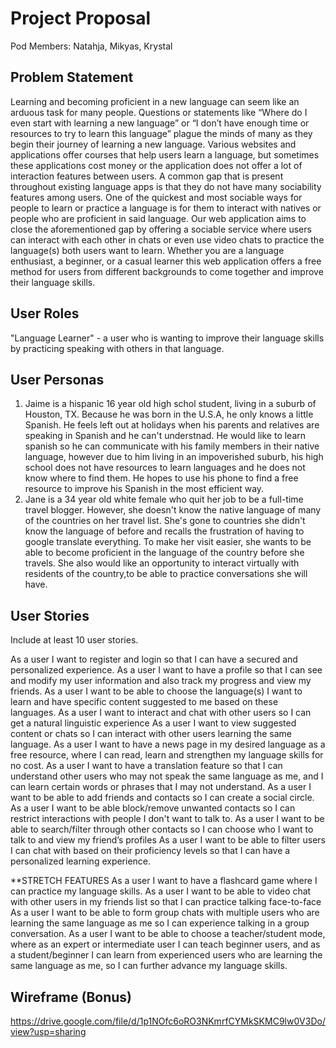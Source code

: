 # Project Proposal

Pod Members: Natahja, Mikyas, Krystal

## Problem Statement

Learning and becoming proficient in a new language can seem like an arduous task for many people. Questions or statements like “Where do I even start with learning a new language” or “I don’t have enough time or resources to try to learn this language” plague the minds of many as they begin their journey of learning a new language. Various websites and applications offer courses that help users learn a language, but sometimes these applications cost money or the application does not offer a lot of interaction features between users. A common gap that is present throughout existing language apps is that they do not have many sociability features among users. One of the quickest and most sociable ways for people to learn or practice a language is for them to interact with natives or people who are proficient in said language. Our web application aims to close the aforementioned gap by offering a sociable service where users can interact with each other in chats or even use video chats to practice the language(s) both users want to learn. Whether you are a language enthusiast, a beginner, or a casual learner this web application offers a free method for users from different backgrounds to come together and improve their language skills. 

## User Roles

"Language Learner" - a user who is wanting to improve their language skills by practicing speaking with others in that language. 

## User Personas

1. Jaime is a hispanic 16 year old high schol student, living in a suburb of Houston, TX. Because he was born in the U.S.A, he only knows a little Spanish. He feels left out at holidays when his parents and relatives are speaking in Spanish and he can't understnad. He would like to learn spanish so he can communicate with his family members in their native language, however due to him living in an impoverished suburb, his high school does not have resources to learn languages and he does not know where to find them. He hopes to use his phone to find a free resource to improve his Spanish in the most efficient way.
2. Jane is a 34 year old white female who quit her job to be a full-time travel blogger. However, she doesn't know the native language of many of the countries on her travel list. She's gone to countries she didn't know the language of before and recalls the frustration of having to google translate everything. To make her visit easier, she wants to be able to become proficient in the language of the country before she travels. She also would like an opportunity to interact virtually with residents of the country,to be able to practice conversations she will have. 

## User Stories

Include at least 10 user stories.

As a user I want to register and login so that I can have a secured and personalized experience. 
As a user I want to have a profile so that I can see and modify my user information and also track my progress and view my friends.
As a user I want to be able to choose the language(s) I want to learn and have specific content suggested to me based on these languages. 
As a user  I want to interact and chat with other users so I can get a natural linguistic experience 
As a user I want to view suggested content or chats so I can interact with other users learning the same language.
As a user I want to have a news page in my desired language as a free resource, where I can read, learn and strengthen my language skills for no cost.
As a user I want to have a translation feature so that I can understand other users who may not speak the same language as me, and I can learn certain words or phrases that I may not understand.
As a user I want to be able to add friends and contacts so I can create a social circle.
As a user I want to be able  block/remove unwanted contacts so I can restrict interactions with people I don't want to talk to.
As a user I want to be able to search/filter through other contacts so I can choose who I want to talk to and view my friend’s profiles
As a user I want to be able to filter users I can chat with based on their proficiency levels so that I can have a personalized learning experience.

**STRETCH FEATURES 
As a user I want to have a flashcard game where I can practice my language skills.
As a user I want to be able to video chat with other users in my friends list so that I can practice talking face-to-face
As a user I want to be able to form group chats with multiple users who are learning the same language as me so I can experience talking in a group conversation.
As a user I want to be able to choose a teacher/student mode, where as an expert or intermediate user I can teach beginner users, and as a student/beginner I can learn from experienced users who are learning the same language as me, so I can further advance my language skills.


## Wireframe (Bonus)
https://drive.google.com/file/d/1p1NOfc6oRO3NKmrfCYMkSKMC9lw0V3Do/view?usp=sharing



